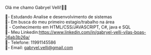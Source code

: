 
Olá me chamo Gabryel Velli!👋👋

📕- Estudando Analise e desenvolvimento de sistemas <br>
💼- Em busca do meu primeiro estagio/trabalho na área <br>
🧠 - Conhecimento em HTML/CSS/JAVASCRIPT, C#, java e SQL <br>
📶- Meu Linkedin:https://www.linkedin.com/in/gabryel-velli-vilas-boas-36ab3b26a/ <br>
📱- Telefone: 11991145586 <br>
📩- Email: gabryel.velli@gmail.com

<!--
**GabryelVelli/GabryelVelli** is a ✨ _special_ ✨ repository because its `README.md` (this file) appears on your GitHub profile.

Here are some ideas to get you started:

- 🔭 I’m currently working on ...
- 🌱 I’m currently learning ...
- 👯 I’m looking to collaborate on ...
- 🤔 I’m looking for help with ...
- 💬 Ask me about ...
- 📫 How to reach me: ...
- 😄 Pronouns: ...
- ⚡ Fun fact: ...
-->
